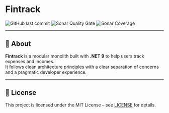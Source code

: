 # Fintrack

![GitHub last commit](https://img.shields.io/github/last-commit/gabbium/fintrack)
![Sonar Quality Gate](https://img.shields.io/sonar/quality_gate/gabbium_fintrack?server=https%3A%2F%2Fsonarcloud.io)
![Sonar Coverage](https://img.shields.io/sonar/coverage/gabbium_fintrack?server=https%3A%2F%2Fsonarcloud.io)

---

## 📌 About

**Fintrack** is a modular monolith built with **.NET 9** to help users track expenses and incomes.  
It follows clean architecture principles with a clear separation of concerns and a pragmatic developer experience.

---

## 🪪 License

This project is licensed under the MIT License – see [LICENSE](LICENSE) for details.
